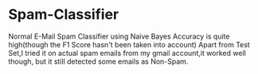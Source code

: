 # Spam-Classifier
Normal E-Mail Spam Classifier using Naive Bayes
Accuracy is quite high(though the F1 Score hasn't been taken into account)
Apart from Test Set,I tried it on actual spam emails from my gmail account,it worked well though, but it still detected some emails as Non-Spam.
